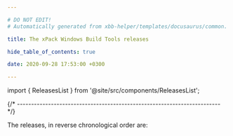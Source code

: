 ```yaml
---

# DO NOT EDIT!
# Automatically generated from xbb-helper/templates/docusaurus/common.

title: The xPack Windows Build Tools releases

hide_table_of_contents: true

date: 2020-09-28 17:53:00 +0300

---
```


import { ReleasesList } from '@site/src/components/ReleasesList';

{/* ------------------------------------------------------------------------ */}

The releases, in reverse chronological order are:

<ReleasesList />
